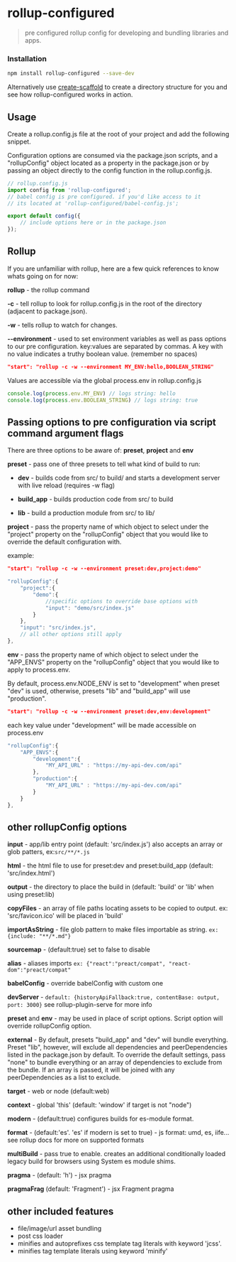 # rollup-configured

> pre configured rollup config for developing and bundling libraries and apps.

### Installation

```sh
npm install rollup-configured --save-dev
```
Alternatively use [create-scaffold](https://github.com/iosio/create-scaffold) to create a directory structure for you 
and see how rollup-configured works in action.

## Usage
Create a rollup.config.js file at the root of your project and add the following snippet.

Configuration options are consumed via the package.json scripts, 
and a "rollupConfig" object located as a property in the package.json or by passing an object directly to the config 
function in the rollup.config.js.
```js
// rollup.config.js
import config from 'rollup-configured';
// babel config is pre configured. if you'd like access to it 
// its located at 'rollup-configured/babel-config.js';

export default config({
    // include options here or in the package.json 
});
```

## Rollup

If you are unfamiliar with rollup, here are a few quick references to know whats going on for now: 

**rollup** - the rollup command

**-c** - tell rollup to look for rollup.config.js in the root of the directory (adjacent to package.json).

**-w** - tells rollup to watch for changes.

**--environment** - used to set environment variables as well as pass options to our pre configuration. 
key:values are separated by commas. A key with no value indicates a truthy boolean value. 
(remember no spaces)

```json
"start": "rollup -c -w --environment MY_ENV:hello,BOOLEAN_STRING"
```  
Values are accessible via the global process.env in rollup.config.js

```js
console.log(process.env.MY_ENV) // logs string: hello
console.log(process.env.BOOLEAN_STRING) // logs string: true
``` 
## Passing options to pre configuration via script command argument flags 

There are three options to be aware of: **preset**, **project** and **env**

**preset** - pass one of three presets to tell what kind of build to run:

- **dev**  - builds code from src/ to build/ and starts a development server with live reload (requires -w flag)

- **build_app** - builds production code from src/ to build

- **lib** - build a production module from src/ to lib/ 

**project** - pass the property name of which object to select under the "project" property on the "rollupConfig" object 
that you would like to override the default configuration with.

example:
```json
"start": "rollup -c -w --environment preset:dev,project:demo"
```  
```js
"rollupConfig":{
    "project":{
        "demo":{
            //specific options to override base options with
            "input": "demo/src/index.js"
        }
    },
    "input": "src/index.js",
    // all other options still apply
},
```

**env** - pass the property name of which object to select under the "APP_ENVS" property on the "rollupConfig" object 
that you would like to apply to process.env.

By default, process.env.NODE_ENV is set to "development" when preset "dev" is used, otherwise, presets "lib" and "build_app" 
will use "production".

```json
"start": "rollup -c -w --environment preset:dev,env:development"
```  
each key value under "development" will be made accessible on process.env
```js
"rollupConfig":{
    "APP_ENVS":{
        "development":{
            "MY_API_URL" : "https://my-api-dev.com/api"
        },
        "production":{
            "MY_API_URL" : "https://my-api-dev.com/api"
        }
    }
},
```

## other rollupConfig options

**input** - app/lib entry point (default: 'src/index.js') also accepts an array or glob patters, ex:```src/**/*.js```

**html** - the html file to use for preset:dev and preset:build_app (default: 'src/index.html')

**output** - the directory to place the build in (default: 'build' or 'lib' when using preset:lib)

**copyFiles** - an array of file paths locating assets to be copied to output. ex: 'src/favicon.ico' will be placed in 'build'

**importAsString** - file glob pattern to make files importable as string. ```ex: {include: "**/*.md"}```

**sourcemap** - (default:true) set to false to disable 

**alias** - aliases imports ```ex: {"react":"preact/compat", "react-dom":"preact/compat"```

**babelConfig** - override babelConfig with custom one

**devServer** - ```default: {historyApiFallback:true, contentBase: output, port: 3000}``` see rollup-plugin-serve for more info

**preset** and **env** - may be used in place of script options. Script option will override rollupConfig option.

**external** - By default, presets "build_app" and "dev" will bundle everything. Preset "lib", however, will exclude all 
dependencies and peerDependencies listed in the package.json by default. To override the default settings, pass "none" 
to bundle everything or an array of dependencies to exclude from the bundle. If an array is passed, it will be joined with any 
peerDependencies as a list to exclude.

**target** - web or node (default:web)
 
**context** - global 'this' (default: 'window' if target is not "node") 

**modern** - (default:true) configures builds for es-module format.

**format** - (default:'es'. 'es' if modern is set to true) - js format: umd, es, iife... 
see rollup docs for more on supported formats

**multiBuild** - pass true to enable. creates an additional conditionally loaded legacy build for browsers using System es module shims.  

**pragma** - (default: 'h') - jsx pragma

**pragmaFrag** (default: 'Fragment') - jsx Fragment pragma


## other included features

- file/image/url asset bundling
- post css loader
- minifies and autoprefixes css template tag literals with keyword 'jcss'.
- minifies tag template literals using keyword 'minify'